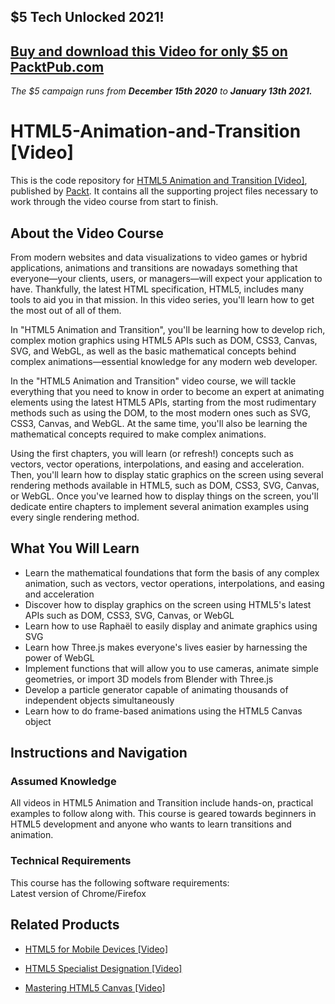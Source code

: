 ## $5 Tech Unlocked 2021!
[Buy and download this Video for only $5 on PacktPub.com](https://www.packtpub.com/product/html5-animation-and-transition-video/9781782164180)
-----
*The $5 campaign         runs from __December 15th 2020__ to __January 13th 2021.__*

# HTML5-Animation-and-Transition [Video]
This is the code repository for [HTML5 Animation and Transition [Video]](https://www.packtpub.com/web-development/html5-animation-and-transition-video), published by [Packt](https://www.packtpub.com/?utm_source=github). It contains all the supporting project files necessary to work through the video course from start to finish.
## About the Video Course
From modern websites and data visualizations to video games or hybrid applications, animations and transitions are nowadays something that everyone—your clients, users, or managers—will expect your application to have. Thankfully, the latest HTML specification, HTML5, includes many tools to aid you in that mission. In this video series, you'll learn how to get the most out of all of them.

In "HTML5 Animation and Transition", you'll be learning how to develop rich, complex motion graphics using HTML5 APIs such as DOM, CSS3, Canvas, SVG, and WebGL, as well as the basic mathematical concepts behind complex animations—essential knowledge for any modern web developer.

In the "HTML5 Animation and Transition" video course, we will tackle everything that you need to know in order to become an expert at animating elements using the latest HTML5 APIs, starting from the most rudimentary methods such as using the DOM, to the most modern ones such as SVG, CSS3, Canvas, and WebGL. At the same time, you'll also be learning the mathematical concepts required to make complex animations.

Using the first chapters, you will learn (or refresh!) concepts such as vectors, vector operations, interpolations, and easing and acceleration. Then, you'll learn how to display static graphics on the screen using several rendering methods available in HTML5, such as DOM, CSS3, SVG, Canvas, or WebGL. Once you've learned how to display things on the screen, you'll dedicate entire chapters to implement several animation examples using every single rendering method.

<H2>What You Will Learn</H2>
<DIV class=book-info-will-learn-text>
<UL>
<LI>Learn the mathematical foundations that form the basis of any complex animation, such as vectors, vector operations, interpolations, and easing and acceleration
<LI>Discover how to display graphics on the screen using HTML5's latest APIs such as DOM, CSS3, SVG, Canvas, or WebGL
<LI>Learn how to use Raphaël to easily display and animate graphics using SVG
<LI>Learn how Three.js makes everyone's lives easier by harnessing the power of WebGL
<LI>Implement functions that will allow you to use cameras, animate simple geometries, or import 3D models from Blender with Three.js
<LI>Develop a particle generator capable of animating thousands of independent objects simultaneously
<LI>Learn how to do frame-based animations using the HTML5 Canvas object </LI></UL></DIV>

## Instructions and Navigation
### Assumed Knowledge
All videos in HTML5 Animation and Transition include hands-on, practical examples to follow along with. This course is geared towards beginners in HTML5 development and anyone who wants to learn transitions and animation.
### Technical Requirements
This course has the following software requirements:<br/>
Latest version of Chrome/Firefox

## Related Products
* [HTML5 for Mobile Devices [Video]](https://www.packtpub.com/application-development/html5-mobile-devices-video)

* [HTML5 Specialist Designation [Video]](https://www.packtpub.com/application-development/html5-specialist-designation-video)

* [Mastering HTML5 Canvas [Video]](https://www.packtpub.com/web-development/mastering-html5-canvas-video)


